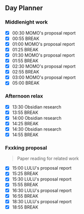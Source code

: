 ## Day Planner
### Middlenight work
- [x] 00:30 MOMO's proposal report
- [x] 00:55 BREAK
- [x] 01:00 MOMO's proposal report
- [x] 01:25 BREAK
- [x] 01:30 MOMO's proposal report
- [x] 01:55 BREAK
- [x] 02:30 MOMO's proposal report
- [x] 02:55 BREAK
- [x] 03:00 MOMO's proposal report
- [x] 05:00 BREAK

### Afternoon relax
- [x] 13:30 Obsidian research
- [x] 13:55 BREAK
- [x] 14:00 Obsidian research
- [x] 14:25 BREAK
- [x] 14:30 Obsidian research
- [x] 14:55 BREAK
### Fxxking proposal
> Paper reading for related work
- [x] 15:00 LULU's proposal report
- [x] 15:25 BREAK
- [x] 15:30 LULU's proposal report
- [x] 15:55 BREAK
- [x] 16:30 LULU's proposal report
- [x] 16:55 BREAK
- [x] 18:30 LULU's proposal report
- [x] 18:55 BREAK
